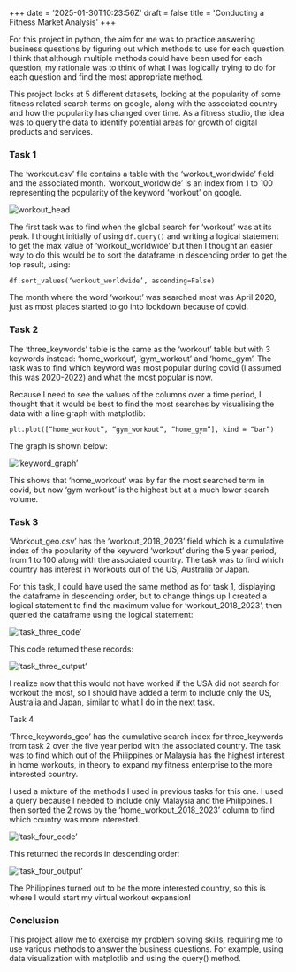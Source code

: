 +++
date = '2025-01-30T10:23:56Z'
draft = false
title = 'Conducting a Fitness Market Analysis'
+++

<!-- Google tag (gtag.js) -->
<script async src="https://www.googletagmanager.com/gtag/js?id=G-6KG34X3C2K"></script>
<script>
  window.dataLayer = window.dataLayer || [];
  function gtag(){dataLayer.push(arguments);}
  gtag('js', new Date());

  gtag('config', 'G-6KG34X3C2K');
</script>

For this project in python, the aim for me was to practice answering business questions by figuring out which methods to use for each question. I think that although multiple methods could have been used for each question, my rationale was to think of what I was logically trying to do for each question and find the most appropriate method.

This project looks at 5 different datasets, looking at the popularity of some fitness related search terms on google, along with the associated country and how the popularity has changed over time. As a fitness studio, the idea was to query the data to identify potential areas for growth of digital products and services.

### Task 1

The ‘workout.csv’ file contains a table with the ‘workout_worldwide’ field and the associated month. ‘workout_worldwide’ is an index from 1 to 100 representing the popularity of the keyword ‘workout’ on google. 

![workout_head](/img/workout_head.png)

The first task was to find when the global search for ‘workout’ was at its peak. I thought initially of using `df.query()` and writing a logical statement to get the max value of ‘workout_worldwide’ but then I thought an easier way to do this would be to sort the dataframe in descending order to get the top result, using:

`df.sort_values(‘workout_worldwide’, ascending=False)`

The month where the word ‘workout’ was searched most was April 2020, just as most places started to go into lockdown because of covid.

### Task 2

The ‘three_keywords’ table is the same as the ‘workout’ table but with 3 keywords instead: ‘home_workout’, ‘gym_workout’ and ‘home_gym’. The task was to find which keyword was most popular during covid (I assumed this was 2020-2022) and what the most popular is now. 

Because I need to see the values of the columns over a time period, I thought that it would be best to find the most searches by visualising the data with a line graph with matplotlib: 

`plt.plot([“home_workout”, “gym_workout”, “home_gym”], kind = “bar”)` 

The graph is shown below:

![‘keyword_graph’](img/keyword_graph.png)

This shows that ‘home_workout’ was by far the most searched term in covid, but now ‘gym workout’ is the highest but at a much lower search volume.

### Task 3
‘Workout_geo.csv’ has the ‘workout_2018_2023’ field which is a cumulative index of the popularity of the keyword ‘workout’ during the 5 year period, from 1 to 100 along with the associated country. The task was to find which country has interest in workouts out of the US, Australia or Japan.

For this task, I could have used the same method as for task 1, displaying the dataframe in descending order, but to change things up I created a logical statement to find the maximum value for ‘workout_2018_2023’, then queried the dataframe using the logical statement:

![‘task_three_code’](/img/task_three_code.png)

This code returned these records:

![‘task_three_output’](/img/task_three_output.png)

I realize now that this would not have worked if the USA did not search for workout the most, so I should have added a term to include only the US, Australia and Japan, similar to what I do in the next task.

Task 4

‘Three_keywords_geo’ has the cumulative search index for three_keywords from task 2 over the five year period with the associated country. The task was to find which out of the Philippines or Malaysia has the highest interest in home workouts, in theory to expand my fitness enterprise to the more interested country.

I used a mixture of the methods I used in previous tasks for this one. I used a query because I needed to include only Malaysia and the Philippines. I then sorted the 2 rows by the ‘home_workout_2018_2023’ column to find which country was more interested.

![‘task_four_code’](/img/task_four_code.png)

This returned the records in descending order:

![‘task_four_output’](/img/task_four_output.png)

The Philippines turned out to be the more interested country, so this is where I would start my virtual workout expansion!

### Conclusion

This project allow me to exercise my problem solving skills, requiring me to use various methods to answer the business questions. For example, using data visualization with matplotlib and using the query() method.



